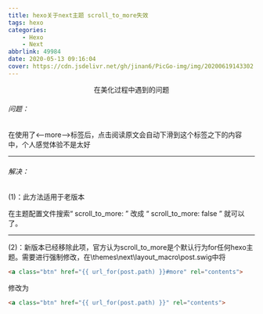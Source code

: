 ```yaml
---
title: hexo关于next主题 scroll_to_more失效
tags: hexo
categories: 
	- Hexo
	- Next
abbrlink: 49984
date: 2020-05-13 09:16:04
cover: https://cdn.jsdelivr.net/gh/jinan6/PicGo-img/img/20200619143302.jpg
---
```


<center>在美化过程中遇到的问题</center>

###### 问题：

在使用了<--more-->标签后，点击阅读原文会自动下滑到这个标签之下的内容中，个人感觉体验不是太好

------



###### 解决：

(1)：此方法适用于老版本

在主题配置文件搜索“ scroll_to_more: ” 改成 “ scroll_to_more: false ” 就可以了。

------

(2)：新版本已经移除此项，官方认为scroll_to_more是个默认行为for任何hexo主题。需要进行强制修改，在\themes\next\layout_macro\post.swig中将

````html
<a class="btn" href="{{ url_for(post.path) }}#more" rel="contents">
````

修改为

````html
<a class="btn" href="{{ url_for(post.path) }}" rel="contents">
````




